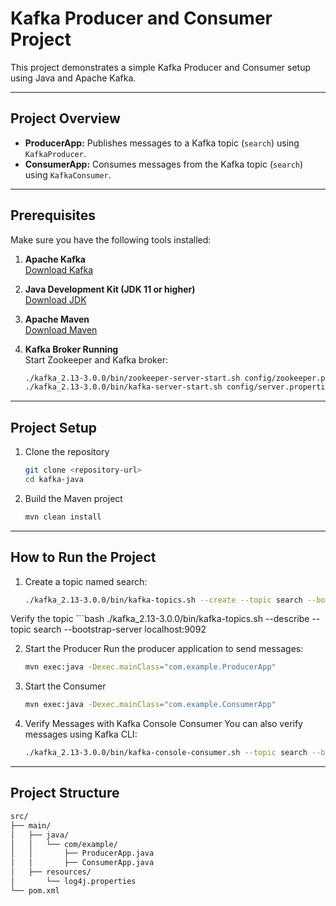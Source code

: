 # Kafka Producer and Consumer Project

This project demonstrates a simple Kafka Producer and Consumer setup using Java and Apache Kafka.

---

## **Project Overview**

- **ProducerApp:** Publishes messages to a Kafka topic (`search`) using `KafkaProducer`.
- **ConsumerApp:** Consumes messages from the Kafka topic (`search`) using `KafkaConsumer`.

---

## **Prerequisites**

Make sure you have the following tools installed:

1. **Apache Kafka**  
   [Download Kafka](https://kafka.apache.org/downloads)

2. **Java Development Kit (JDK 11 or higher)**  
   [Download JDK](https://www.oracle.com/java/technologies/javase-downloads.html)

3. **Apache Maven**  
   [Download Maven](https://maven.apache.org/download.cgi)

4. **Kafka Broker Running**  
   Start Zookeeper and Kafka broker:
   ```bash
   ./kafka_2.13-3.0.0/bin/zookeeper-server-start.sh config/zookeeper.properties
   ./kafka_2.13-3.0.0/bin/kafka-server-start.sh config/server.properties

---

## **Project Setup**

1. Clone the repository
    ```bash
    git clone <repository-url>
    cd kafka-java

2. Build the Maven project
    ```bash
    mvn clean install

---

## **How to Run the Project**

1. Create a topic named search:
    ```bash
    ./kafka_2.13-3.0.0/bin/kafka-topics.sh --create --topic search --bootstrap-server localhost:9092 --partitions 1 --replication-factor 1

Verify the topic
    ```bash
    ./kafka_2.13-3.0.0/bin/kafka-topics.sh --describe --topic search --bootstrap-server localhost:9092

2. Start the Producer
    Run the producer application to send messages:
    ```bash
    mvn exec:java -Dexec.mainClass="com.example.ProducerApp"

3. Start the Consumer
    ```bash
    mvn exec:java -Dexec.mainClass="com.example.ConsumerApp"

4. Verify Messages with Kafka Console Consumer
    You can also verify messages using Kafka CLI:
    ```bash
    ./kafka_2.13-3.0.0/bin/kafka-console-consumer.sh --topic search --bootstrap-server localhost:9092 --from-beginning

---

## **Project Structure**

```bash
src/
├── main/
│   ├── java/
│   │   └── com/example/
│   │       ├── ProducerApp.java
│   │       ├── ConsumerApp.java
│   ├── resources/
│       └── log4j.properties
└── pom.xml